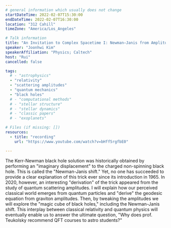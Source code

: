 ```yaml
---
# general information which usually does not change
startDateTime: 2022-02-07T15:30:00
endDateTime: 2022-02-07T16:30:00
location: "312 Cahill"
timeZone: "America/Los_Angeles"

# Talk information
title: "An Invitation to Complex Spacetime I: Newman–Janis from Amplitudes"
speaker: "Joonhwi Kim"
speakerAffiliation: "Physics; Caltech"
host: "Rui"
cancelled: false

tags:
  # - "astrophysics"
  - "relativity"
  - "scattering amplitudes"
  - "quantum mechanics"
  - "black holes"
  # - "computational methods"
  # - "stellar structure"
  # - "stellar dynamics"
  # - "classic papers"
  # - "exoplanets"

# Files (if missing: [])
resources:
  - title: "recording"
    url: "https://www.youtube.com/watch?v=bHff5rgfbE0"

---
```


The Kerr-Newman black hole solution was historically obtained by performing an "imaginary displacement" to the charged non-spinning black hole. This is called the "Newman-Janis shift." Yet, no one has succeeded to provide a clear explanation of this trick ever since its introduction in 1965. In 2020, however, an interesting "derivation" of the trick appeared from the study of quantum scattering amplitudes. I will explain how our perceived classical world emerges from quantum particles and "derive" the geodesic equation from graviton amplitudes. Then, by tweaking the amplitudes we will explore the "magic cube of black holes," including the Newman-Janis shift. This interplay between classical relativity and quantum physics will eventually enable us to answer the ultimate question, "Why does prof. Teukolsky recommend QFT courses to astro students?"
